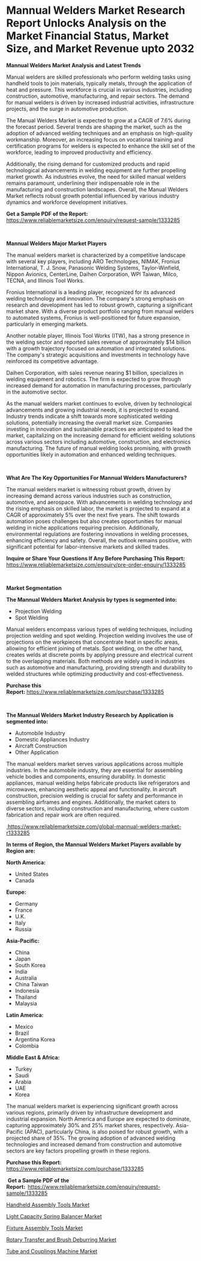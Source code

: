 <p><h1>Mannual Welders Market Research Report Unlocks Analysis on the Market Financial Status, Market Size, and Market Revenue upto 2032</h1></p><p><strong>Mannual Welders Market Analysis and Latest Trends</strong></p>
<p><p>Manual welders are skilled professionals who perform welding tasks using handheld tools to join materials, typically metals, through the application of heat and pressure. This workforce is crucial in various industries, including construction, automotive, manufacturing, and repair sectors. The demand for manual welders is driven by increased industrial activities, infrastructure projects, and the surge in automotive production.</p><p>The Manual Welders Market is expected to grow at a CAGR of 7.6% during the forecast period. Several trends are shaping the market, such as the adoption of advanced welding techniques and an emphasis on high-quality workmanship. Moreover, an increasing focus on vocational training and certification programs for welders is expected to enhance the skill set of the workforce, leading to improved productivity and efficiency. </p><p>Additionally, the rising demand for customized products and rapid technological advancements in welding equipment are further propelling market growth. As industries evolve, the need for skilled manual welders remains paramount, underlining their indispensable role in the manufacturing and construction landscapes. Overall, the Manual Welders Market reflects robust growth potential influenced by various industry dynamics and workforce development initiatives.</p></p>
<p><strong>Get a Sample PDF of the Report:&nbsp;</strong> <a href="https://www.reliablemarketsize.com/enquiry/request-sample/1333285?utm_campaign=1943&utm_medium=2&utm_source=Github&utm_content=ia&utm_term=24032025&utm_id=mannual-welders">https://www.reliablemarketsize.com/enquiry/request-sample/1333285</a></p>
<p>&nbsp;</p>
<p><strong>Mannual Welders Major Market Players</strong></p>
<p><p>The manual welders market is characterized by a competitive landscape with several key players, including ARO Technologies, NIMAK, Fronius International, T. J. Snow, Panasonic Welding Systems, Taylor-Winfield, Nippon Avionics, CenterLine, Daihen Corporation, WPI Taiwan, Milco, TECNA, and Illinois Tool Works.</p><p>Fronius International is a leading player, recognized for its advanced welding technology and innovation. The company's strong emphasis on research and development has led to robust growth, capturing a significant market share. With a diverse product portfolio ranging from manual welders to automated systems, Fronius is well-positioned for future expansion, particularly in emerging markets.</p><p>Another notable player, Illinois Tool Works (ITW), has a strong presence in the welding sector and reported sales revenue of approximately $14 billion with a growth trajectory focused on automation and integrated solutions. The company's strategic acquisitions and investments in technology have reinforced its competitive advantage.</p><p>Daihen Corporation, with sales revenue nearing $1 billion, specializes in welding equipment and robotics. The firm is expected to grow through increased demand for automation in manufacturing processes, particularly in the automotive sector.</p><p>As the manual welders market continues to evolve, driven by technological advancements and growing industrial needs, it is projected to expand. Industry trends indicate a shift towards more sophisticated welding solutions, potentially increasing the overall market size. Companies investing in innovation and sustainable practices are anticipated to lead the market, capitalizing on the increasing demand for efficient welding solutions across various sectors including automotive, construction, and electronics manufacturing. The future of manual welding looks promising, with growth opportunities likely in automation and enhanced welding techniques.</p></p>
<p>&nbsp;</p>
<p><strong>What Are The Key Opportunities For Mannual Welders Manufacturers?</strong></p>
<p><p>The manual welders market is witnessing robust growth, driven by increasing demand across various industries such as construction, automotive, and aerospace. With advancements in welding technology and the rising emphasis on skilled labor, the market is projected to expand at a CAGR of approximately 5% over the next five years. The shift towards automation poses challenges but also creates opportunities for manual welding in niche applications requiring precision. Additionally, environmental regulations are fostering innovations in welding processes, enhancing efficiency and safety. Overall, the outlook remains positive, with significant potential for labor-intensive markets and skilled trades.</p></p>
<p><strong>Inquire or Share Your Questions If Any Before Purchasing This Report:</strong> <a href="https://www.reliablemarketsize.com/enquiry/pre-order-enquiry/1333285?utm_campaign=1943&utm_medium=2&utm_source=Github&utm_content=ia&utm_term=24032025&utm_id=mannual-welders">https://www.reliablemarketsize.com/enquiry/pre-order-enquiry/1333285</a></p>
<p>&nbsp;</p>
<p><strong>Market Segmentation</strong></p>
<p><strong>The Mannual Welders Market Analysis by types is segmented into:</strong></p>
<p><ul><li>Projection Welding</li><li>Spot Welding</li></ul></p>
<p><p>Manual welders encompass various types of welding techniques, including projection welding and spot welding. Projection welding involves the use of projections on the workpieces that concentrate heat in specific areas, allowing for efficient joining of metals. Spot welding, on the other hand, creates welds at discrete points by applying pressure and electrical current to the overlapping materials. Both methods are widely used in industries such as automotive and manufacturing, providing strength and durability to welded structures while optimizing productivity and cost-effectiveness.</p></p>
<p><strong>Purchase this Report:&nbsp;</strong><a href="https://www.reliablemarketsize.com/purchase/1333285?utm_campaign=1943&utm_medium=2&utm_source=Github&utm_content=ia&utm_term=24032025&utm_id=mannual-welders">https://www.reliablemarketsize.com/purchase/1333285</a></p>
<p>&nbsp;</p>
<p><strong>The Mannual Welders Market Industry Research by Application is segmented into:</strong></p>
<p><ul><li>Automobile Industry</li><li>Domestic Appliances Industry</li><li>Aircraft Construction</li><li>Other Application</li></ul></p>
<p><p>The manual welders market serves various applications across multiple industries. In the automobile industry, they are essential for assembling vehicle bodies and components, ensuring durability. In domestic appliances, manual welding helps fabricate products like refrigerators and microwaves, enhancing aesthetic appeal and functionality. In aircraft construction, precision welding is crucial for safety and performance in assembling airframes and engines. Additionally, the market caters to diverse sectors, including construction and manufacturing, where custom fabrication and repair work are often required.</p></p>
<p><a href="https://www.reliablemarketsize.com/global-mannual-welders-market-r1333285?utm_campaign=1943&utm_medium=2&utm_source=Github&utm_content=ia&utm_term=24032025&utm_id=mannual-welders">&nbsp;https://www.reliablemarketsize.com/global-mannual-welders-market-r1333285</a></p>
<p><strong>In terms of Region, the Mannual Welders Market Players available by Region are:</strong></p>
<p>
    <p> <strong> North America: </strong>
        <ul>
            <li>United States</li>
            <li>Canada</li>
        </ul>
        </p> 
    <p> <strong> Europe: </strong>
        <ul>
            <li>Germany</li>
            <li>France</li>
            <li>U.K.</li>
            <li>Italy</li>
            <li>Russia</li>
        </ul>
        </p> 
    <p> <strong> Asia-Pacific: </strong>
        <ul>
            <li>China</li>
            <li>Japan</li>
            <li>South Korea</li>
            <li>India</li>
            <li>Australia</li>
            <li>China Taiwan</li>
            <li>Indonesia</li>
            <li>Thailand</li>
            <li>Malaysia</li>
        </ul>
        </p> 
    <p> <strong> Latin America: </strong>
        <ul>
            <li>Mexico</li>
            <li>Brazil</li>
            <li>Argentina Korea</li>
            <li>Colombia</li>
        </ul>
        </p> 
    <p> <strong> Middle East & Africa: </strong>
        <ul>
            <li>Turkey</li>
            <li>Saudi</li>
            <li>Arabia</li>
            <li>UAE</li>
            <li>Korea</li>
        </ul>
    </p>
    </p>
<p><p>The manual welders market is experiencing significant growth across various regions, primarily driven by infrastructure development and industrial expansion. North America and Europe are expected to dominate, capturing approximately 30% and 25% market shares, respectively. Asia-Pacific (APAC), particularly China, is also poised for robust growth, with a projected share of 35%. The growing adoption of advanced welding technologies and increased demand from construction and automotive sectors are key factors propelling growth in these regions.</p></p>
<p><strong>Purchase this Report: </strong><a href="https://www.reliablemarketsize.com/purchase/1333285?utm_campaign=1943&utm_medium=2&utm_source=Github&utm_content=ia&utm_term=24032025&utm_id=mannual-welders">https://www.reliablemarketsize.com/purchase/1333285</a></p>
<p>&nbsp;<strong>Get a Sample PDF of the Report:&nbsp;&nbsp;</strong><a href="https://www.reliablemarketsize.com/enquiry/request-sample/1333285?utm_campaign=1943&utm_medium=2&utm_source=Github&utm_content=ia&utm_term=24032025&utm_id=mannual-welders">https://www.reliablemarketsize.com/enquiry/request-sample/1333285</a></p>
<p><strong></strong></p>
<p><p><a href="https://github.com/amourdeeks8j/Market-Research-Report-List-1/blob/main/handheld-assembly-tools-market.md?utm_campaign=1943&utm_medium=2&utm_source=Github&utm_content=ia&utm_term=24032025&utm_id=mannual-welders">Handheld Assembly Tools Market</a></p><p><a href="https://github.com/agemakisel4b/Market-Research-Report-List-1/blob/main/light-capacity-spring-balancer-market.md?utm_campaign=1943&utm_medium=2&utm_source=Github&utm_content=ia&utm_term=24032025&utm_id=mannual-welders">Light Capacity Spring Balancer Market</a></p><p><a href="https://github.com/gierlravasty/Market-Research-Report-List-1/blob/main/fixture-assembly-tools-market.md?utm_campaign=1943&utm_medium=2&utm_source=Github&utm_content=ia&utm_term=24032025&utm_id=mannual-welders">Fixture Assembly Tools Market</a></p><p><a href="https://github.com/marfosamiko7/Market-Research-Report-List-1/blob/main/rotary-transfer-and-brush-deburring-market.md?utm_campaign=1943&utm_medium=2&utm_source=Github&utm_content=ia&utm_term=24032025&utm_id=mannual-welders">Rotary Transfer and Brush Deburring Market</a></p><p><a href="https://github.com/bawksmaedamu/Market-Research-Report-List-1/blob/main/tube-and-couplings-machine-market.md?utm_campaign=1943&utm_medium=2&utm_source=Github&utm_content=ia&utm_term=24032025&utm_id=mannual-welders">Tube and Couplings Machine Market</a></p></p>